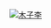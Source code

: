 
<html>
<head>
<meta charset="utf-8">
<style>
h1 { display:none; }
ul {
    list-style-type: none;
    margin: 0;
    padding: 0;
    overflow: hidden;
    background-color: #333;
}

li {
    float: left;
}

li a {
    display: block;
    color: white;
    text-align: left;
    padding: 14px 16px;
    text-decoration: none;
}

li a:hover:not(.active) {
    background-color: #111;
}

.active {
    background-color: #4682b4;
}

 .thumbnail
{
	float:left;
	margin:5px;
}

.text_line
{
	clear:both;
	margin-bottom:2px;
}

div.ex
{
background-color: yellow;
width:auto;
padding:10px;
border:5px solid gray;
margin:0px;
}
    #container {
            width: 380px;
            height:175px;
            border: 10px solid #eee;
            position: relative;
            background: gray;
            margin: 10px auto 0;
        }
        #prev, #next {
            position: absolute;
            background: black;
            filter:alpha(opacity:40);
            opacity: 0.4;
            font-size: 20px;
            color: white;
            width: 40px;
            height: 40px;
            border: 2px solid white;
            line-height: 40px;
            text-align: center;
            top: 80px;
            pointer: cursor;
            text-decoration: none;
        }
        #prev:hover, #next:hover {
            filter:alpha(opacity:80);
            opacity: 0.8;
        }
        #order, #info {
            position: absolute;
            width:100%;
            height: 30px;
            line-height: 30px;
            text-align: center;
            background: black;
            filter:alpha(opacity:60);
            opacity: 0.6;
            font-size: 20px;
            color: white;
        }
        #prev {
            left: 0;
        }
        #next {
            right: 0;
        }
        #picture {
            height: 175px;
            width: 380px;
        }
        #order {
            top: 0;
        }
        #info {
            bottom: 0;
        }

p1 {border-style:solid;}

p1.outset {border-bottom-style:outset;align-items: center;}

</style>
</head>

 
<script src="http://static.tctip.com/tctip-1.0.0.min.js"></script>
  <script> 
  new tctip({
    top: '15%',
    button: {
      id: 2,
      type: 'dashang',
    },
    list: [
      {
        type: 'alipay',
        qrImg: 'https://raw.githubusercontent.com/mzljjkj/-/master/3E89A7CC-04E9-4EAB-B065-CC6DAB054F7C.jpeg'
      }, {
        type: 'wechat',
        qrImg: 'https://raw.githubusercontent.com/mzljjkj/-/master/FD823FC2-8204-4284-ADC6-ED0731C67DF6.jpeg'
      }
    ]
  }).init()
  </script>

<a href="https://jiejinghe.com/users/6563404841">
<img  border="0" src="https://i.loli.net/2019/07/09/5d247f187c97b64789.png" alt="木子李" width="auto" height="auto"></a>
<p>
  <script>

        window.onload = function(){
            //获取网页信息
            var oRound = document.getElementById('round'),
                    oSingle = document.getElementById('single'),
                    oPrev = document.getElementById('prev'),
                    oNext = document.getElementById('next'),
                    oOrder = document.getElementById('order'),
                    oInfo = document.getElementById('info'),
                    oPicture = document.getElementById('picture'),
                    arrPic = ["https://i.loli.net/2019/07/14/5d2addf664c4160102.png", "https://i.loli.net/2019/07/16/5d2dbdd3722fb42534.png", "3.jpg", "4.jpg"],//
                    arrInfo = ["主页", "me", "sister", "dad"],//
                    interval=3000,
                    timer,
                    i = 0;

            function changeTab() {
                oOrder.innerHTML = i + 1 + ' / ' + arrPic.length;
                oInfo.innerHTML = arrInfo[i];
                oPicture.src = arrPic[i];
            }
            changeTab();//初始化轮番图片

            // 向后翻页
            oNext.onclick = function(){
                i++;
                if(i>3) {
                    i = 0;
                }
                changeTab();
            }
            // 向前翻页
            oPrev.onclick = function(){
                i--;
                if(i<0) {
                    i = 3;
                }
                changeTab();
            }
          // 自动轮番
            function play() {
                timer = setTimeout(function () {
                    oNext.onclick();
                    play();
                }, interval);
            }
            play();
        }

    </script>
</head>
<body>
<div id="container">
    <a id="prev" href="javascript:"><</a>
    <a id="next" href="javascript:">></a>
    <div id="order">1 / 4</div>
    <div id="info">图片一</div>
<a href="http://muzikeji.cn/">
    <img id="picture" src="https://i.loli.net/2019/07/14/5d2addf664c4160102.png">
</div>
<ul>
  <li><a class="active" href="http://muzikeji.cn/">主页</a></li>
  <li><a href="https://jiejinghe.com/search">搜索</a></li>
 <li><a href="http://jiejingkeji.top">关于捷径</a></li>
  <li><a href="https://mzljjkj.github.io/iPhone.github.io/">联系</a></li>
 
</ul>

<p1 class="outset"> <a href="data:text/html;base64,PCFET0NUWVBFIGh0bWw+CjxodG1sPgo8aGVhZD4KPG1ldGEgY2hhcnNldD0iVVRG
LTgiPgo8dGl0bGUgaWQ9IkpfZGVza3RvcFRpdGxlIj4g55Sf5oiQVVJMIFNjaGVt
ZXPlm77moIfliLDmoYzpnaIgYnkgV2l0aENCPC90aXRsZT4KPG1ldGEgY29udGVu
dD0ieWVzIiBuYW1lPSJhcHBsZS10b3VjaC1mdWxsc2NyZWVuIj4KPG1ldGEgY29u
dGVudD0ieWVzIiBuYW1lPSJhcHBsZS1tb2JpbGUtd2ViLWFwcC1jYXBhYmxlIj4K
PG1ldGEgY29udGVudD0id2hpdGUiIG5hbWU9ImFwcGxlLW1vYmlsZS13ZWItYXBw
LXN0YXR1cy1iYXItc3R5bGUiPgo8bWV0YSBuYW1lPSJ2aWV3cG9ydCIgY29udGVu
dD0id2lkdGg9ZGV2aWNlLXdpZHRoLGluaXRpYWwtc2NhbGU9MSxtaW5pbXVtLXNj
YWxlPTEsbWF4aW11bS1zY2FsZT0xLG1pbmltYWwtdWkiPjxsaW5rIGlkPSJKX2Rl
c2t0b3BJY29uIiBzaXplcz0iMTE0eDExNCIgcmVsPSJhcHBsZS10b3VjaC1pY29u
LXByZWNvbXBvc2VkIj48L2hlYWQ+PHNjcmlwdD5kb2N1bWVudC5kb2N1bWVudEVs
ZW1lbnQuc3R5bGUuZm9udFNpemU9MTAwKmRvY3VtZW50LmRvY3VtZW50RWxlbWVu
dC5jbGllbnRXaWR0aC8zNzUrInB4Ijwvc2NyaXB0PjxzdHlsZT4qe21hcmdpbjow
O3BhZGRpbmc6MH1ib2R5LGh0bWx7aGVpZ2h0OjEwMCU7d2lkdGg6MTAwJTtvdmVy
ZmxvdzpoaWRkZW47YmFja2dyb3VuZDojZjNmMmYyO3RleHQtYWxpZ246Y2VudGVy
fS5tYWlue2NvbG9yOiMzMzM7dGV4dC1hbGlnbjpjZW50ZXJ9LnN1YmplY3R7bWFy
Z2luLXRvcDouM3JlbTtmb250LXNpemU6LjJyZW19LnByZXZpZXd7bWFyZ2luLXRv
cDouMzZyZW07cG9zaXRpb246cmVsYXRpdmV9LnByZXZpZXcgLmNvbnRlbnR7cG9z
aXRpb246cmVsYXRpdmU7bWFyZ2luOjAgLjU1cmVtfS5wcmV2aWV3IC5iZ3t3aWR0
aDoyLjVyZW07bWFyZ2luLWxlZnQ6LjA1cmVtO3Bvc2l0aW9uOnJlbGF0aXZlfS5w
cmV2aWV3IC5pY29ue3Bvc2l0aW9uOmFic29sdXRlO2Rpc3BsYXk6YmxvY2s7Ym9y
ZGVyLXJhZGl1czoyMSV9LnByZXZpZXcgLnRpdGxle3Bvc2l0aW9uOmFic29sdXRl
O3RleHQtYWxpZ246Y2VudGVyO292ZXJmbG93OmhpZGRlbjt0ZXh0LW92ZXJmbG93
OmVsbGlwc2lzO3doaXRlLXNwYWNlOm5vd3JhcH0ucHJldmlldyAuaWNvbi5sYXJn
ZXt3aWR0aDoxLjI1cmVtO2hlaWdodDoxLjI1cmVtO2xlZnQ6MS4yMnJlbTt0b3A6
LjQycmVtfS5wcmV2aWV3IC50aXRsZS5sYXJnZXt3aWR0aDoxLjVyZW07bGVmdDox
LjEzcmVtO3RvcDoxLjdyZW07Zm9udC1zaXplOi4xN3JlbX0ucHJldmlldyAuaWNv
bi5zbWFsbHt3aWR0aDouMTRyZW07aGVpZ2h0Oi4xNHJlbTtsZWZ0Oi44cmVtO3Rv
cDoxLjEyNXJlbX0ucHJldmlldyAudGl0bGUuc21hbGx7d2lkdGg6LjE2cmVtO2xl
ZnQ6Ljc4cmVtO3RvcDoxLjI2NnJlbTtmb250LXNpemU6LjAyNXJlbX0uZ3VpZGV7
d2lkdGg6MTAwJTtwb3NpdGlvbjphYnNvbHV0ZTtsZWZ0OjA7Ym90dG9tOi4zcmVt
fS5ndWlkZSAuY29udGVudHtwb3NpdGlvbjpyZWxhdGl2ZTt6LWluZGV4OjIwO3dp
ZHRoOjMuNXJlbTtwYWRkaW5nLXRvcDouMTZyZW07cGFkZGluZy1ib3R0b206LjA2
cmVtO21hcmdpbjowIGF1dG87Ym9yZGVyLXJhZGl1czouMDRyZW07Ym94LXNoYWRv
dzowIDZweCAxNXB4IHJnYmEoMCwwLDAsLjEzKTtiYWNrZ3JvdW5kOiNmZmY7Zm9u
dC1zaXplOi4xNHJlbX0uZ3VpZGUgLnRpcHN7cG9zaXRpb246cmVsYXRpdmU7ei1p
bmRleDoyMH0uZ3VpZGUgLmljb257d2lkdGg6LjJyZW07aGVpZ2h0Oi4yNHJlbTtt
YXJnaW46MCAuMDM1cmVtIC4wMnJlbTt2ZXJ0aWNhbC1hbGlnbjpib3R0b219Lmd1
aWRlIC50b29sYmFye3dpZHRoOjEwMCU7aGVpZ2h0OmF1dG87bWFyZ2luLXRvcDot
LjEycmVtO3Bvc2l0aW9uOnJlbGF0aXZlO3otaW5kZXg6MTB9Lmd1aWRlIC5hcnJv
d3t3aWR0aDouMjdyZW07aGVpZ2h0OmF1dG87cG9zaXRpb246YWJzb2x1dGU7bGVm
dDo1MCU7Ym90dG9tOi0uMjZyZW07bWFyZ2luLWxlZnQ6LS4xMzVyZW07ei1pbmRl
eDoxMH08L3N0eWxlPgo8Ym9keT4KPGRpdiBjbGFzcz0ibWFpbiIgaWQ9IkpfY29u
dGFpbmVyIiBzdHlsZT0iZGlzcGxheTpub25lIj4KPGRpdiBjbGFzcz0ic3ViamVj
dCI+5re75Yqg5Zu+5qCH5Yiw5qGM6Z2iPC9kaXY+PGRpdiBjbGFzcz0icHJldmll
dyI+PGRpdiBjbGFzcz0iY29udGVudCI+PGltZyBjbGFzcz0iYmciIHNyYz0iaHR0
cHM6Ly9pLmxvbGkubmV0LzIwMTkvMDMvMTMvNWM4OTFhZGNmMzAyYS5qcGciPiAK
PGltZyBjbGFzcz0iaWNvbiBzbWFsbCIgc3JjPSJodHRwczovL2kubG9saS5uZXQv
MjAxOS8wNy8xOC81ZDJmZjNlY2QxNmYxNjgwMDUuanBlZyI+IAo8aW1nIGNsYXNz
PSJpY29uIGxhcmdlIiBzcmM9Imh0dHBzOi8vaS5sb2xpLm5ldC8yMDE5LzA3LzE4
LzVkMmZmM2VjZDE2ZjE2ODAwNS5qcGVnIj4KPGRpdiBjbGFzcz0idGl0bGUgbGFy
Z2UiPuacqOWtkOenkeaKgDwvZGl2Pgo8L2Rpdj48L2Rpdj48ZGl2IGNsYXNzPSJn
dWlkZSI+PGRpdiBjbGFzcz0iY29udGVudCI+PHAgY2xhc3M9InRpcHMiPueCueWH
u+S4i+aWueW3peWFt+agj+S4iueahDxpbWcgY2xhc3M9Imljb24iIHNyYz0iaHR0
cHM6Ly9pLmxvbGkubmV0LzIwMTkvMDMvMTMvNWM4OTFiOGFjZjdiMC5wbmciPjwv
cD48cCBjbGFzcz0idGlwcyI+5bm26YCJ5oupPGltZyBjbGFzcz0iaWNvbiIgc3Jj
PSJodHRwczovL2kubG9saS5uZXQvMjAxOS8wMy8xMy81Yzg5MWJhZGMwYmYzLnBu
ZyI+4oCcPHN0cm9uZz7mt7vliqDliLDkuLvlsY/luZU8L3N0cm9uZz7igJ08L3A+
CjxpbWcgY2xhc3M9InRvb2xiYXIiIHNyYz0iaHR0cHM6Ly9pLmxvbGkubmV0LzIw
MTkvMDcvMTcvNWQyZjMwOWUwYzA0MTc0NTEyLmpwZWciPgo8L2Rpdj4KPGltZyBj
bGFzcz0iYXJyb3ciIHNyYz0iaHR0cHM6Ly9pLmxvbGkubmV0LzIwMTkvMDMvMTMv
NWM4OTFjMDgzZTE5OS5wbmciPgo8L2Rpdj48L2Rpdj4KPHNjcmlwdD5pZih3aW5k
b3cubmF2aWdhdG9yLnN0YW5kYWxvbmUpe3ZhciBhcHBJZD0nV2l0aENCJyxhcHBV
cmw9Jycsc2NoZW1lPScnLGhyZWY9IiI7aHJlZj1zY2hlbWV8fCJodHRwOi8vbXV6
aWtlamkuY24vIisoYXBwVXJsPWFwcFVybD8iJnVybD0iK2VuY29kZVVSSUNvbXBv
bmVudChhcHBVcmwpOiIiKSx3aW5kb3cubG9jYXRpb24uaHJlZj1ocmVmfWVsc2Ug
ZG9jdW1lbnQuZ2V0RWxlbWVudEJ5SWQoIkpfY29udGFpbmVyIikuc3R5bGUuZGlz
cGxheT0iYmxvY2siLGRvY3VtZW50LmdldEVsZW1lbnRCeUlkKCJKX2Rlc2t0b3BU
aXRsZSIpLnRleHRDb250ZW50PSLmnKjlrZDnp5HmioAiLGRvY3VtZW50LmdldEVs
ZW1lbnRCeUlkKCJKX2Rlc2t0b3BJY29uIikuc2V0QXR0cmlidXRlKCJocmVmIiwi
aHR0cHM6Ly9pLmxvbGkubmV0LzIwMTkvMDcvMTgvNWQyZmYzZWNkMTZmMTY4MDA1
LmpwZWciKQo8L3NjcmlwdD48L2JvZHk+PC9odG1sPg==">📱如何桌面一键直达木子科技</a> </p1>
<h2> iPhone <b><a href="https://apps.apple.com/cn/app/%E5%BF%AB%E6%8D%B7%E6%8C%87%E4%BB%A4/id915249334" target="_blank">快捷指令</a></b> </h2>

<img class="thumbnail" src="https://i.loli.net/2019/07/14/5d2aee0049b2162962.png" width="320" height="178" alt="Planets" usemap="#7">

<map name="7">
  <area shape="rect" coords="280,142,310,173" alt="下载" href="https://jiejinghe.com/shortcuts/5138320051">

</map>
<img class="thumbnail" src="https://i.loli.net/2019/07/14/5d2aecbb58df951320.png" width="320" height="178" alt="Planets" usemap="#6">

<map name="6">
  <area shape="rect" coords="280,142,310,173" alt="下载" href="https://jiejinghe.com/shortcuts/3012186721">

</map>
<img class="thumbnail" src="https://i.loli.net/2019/07/14/5d2ae9cd2f10d52849.png" width="320" height="178" alt="Planets" usemap="#2">

<map name="2">
  <area shape="rect" coords="280,142,310,173" alt="下载" href="https://www.icloud.com/shortcuts/19b4d6a90dfd40b3b963546cf67b77fe">

</map>
<img class="thumbnail" src="https://i.loli.net/2019/07/14/5d2adf97d984092350.png" width="320" height="178" alt="Planets" usemap="#5">

<map name="5">
  <area shape="rect" coords="280,142,310,173" alt="下载" href="https://jiejinghe.com/shortcuts/6351217277">

</map>
<img class="thumbnail" src="https://i.loli.net/2019/07/14/5d2aef50765aa63259.png" width="320" height="178" alt="Planets" usemap="#4">

<map name="4">
  <area shape="rect" coords="280,142,310,173" alt="下载" href="https://jiejinghe.com/shortcuts/3548598087">

</map>
<img class="thumbnail" src="https://i.loli.net/2019/07/14/5d2af2fbd5f0296672.png" width="320" height="178" alt="Planets" usemap="#9">

<map name="9">
  <area shape="rect" coords="280,142,310,173" alt="下载" href="https://www.icloud.com/shortcuts/70c4694448e34cad870a87eb63688446">

</map>
<img class="thumbnail" src="https://i.loli.net/2019/07/14/5d2aec543742275604.png" width="320" height="178" alt="Planets" usemap="#3">

<map name="3">
  <area shape="rect" coords="280,142,310,173" alt="下载" href="https://www.icloud.com/shortcuts/6eb9f1ac68b74ce3bb0caeb4488815e6">

</map>
<img class="thumbnail" src="https://i.loli.net/2019/07/14/5d2b2e1f0794170704.png" width="320" height="178" alt="Planets" usemap="#11">

<map name="11">
  <area shape="rect" coords="280,142,310,173" alt="下载" href="https://jiejinghe.com/shortcuts/3251736150">

</map>
<img class="thumbnail" src="https://i.loli.net/2019/07/14/5d2af00173f0350160.png" width="320" height="178" alt="Planets" usemap="#10">

<map name="10">
  <area shape="rect" coords="280,142,310,173" alt="下载" href="https://jiejinghe.com/shortcuts/6793518895">

</map>
<img class="thumbnail" src="https://i.loli.net/2019/07/14/5d2aee3d4bf9494408.png" width="320" height="178" alt="Planets" usemap="#8">

<map name="8">
  <area shape="rect" coords="280,142,310,173" alt="下载" href="https://www.icloud.com/shortcuts/19b4a3a22f174700ab33605853138467">

</map>
<img class="thumbnail" src="https://i.loli.net/2019/07/14/5d2b2f2d9210b46675.png" width="320" height="178" alt="Planets" usemap="#12">

<map name="12">
  <area shape="rect" coords="280,142,310,173" alt="下载" href="https://www.icloud.com/shortcuts/f85077b9ad624a619e1e069b90ea3949">

</map>
<img class="thumbnail" src="https://i.loli.net/2019/07/14/5d2addf664c4160102.png" width="320" height="178" alt="Planets" usemap="#1">

<map name="1">
  <area shape="rect" coords="280,142,310,173" alt="下载" href="https://jiejinghe.com/shortcuts/7076318015">

</map>

<h2 class="text_line"> </h2>
<h3> <a href="https://jiejinghe.com/users/6563404841">更多</a></h3>

<div class="ex">
<h2>®️版权所有|盗版必究</h2>
<p>如果本站内容存在侵权，请提供相关专利证书<a href="mailto:56794501@qq.com">致信给我们</a>，我们将在5个工作日之内进行处理，若未致信我们将视为默认授权，我们将不承担任何法律责任.</p>
</div>
  <div style='height:50px; line-height:50px; text-align:center; color: #b2b2b2;'>
 
    <a href="http://muzikeji.cn/">
 
        <img style="position:fixed;right:0; bottom:160px; z-index:99999; width:35px !
important;height:35px !important;" src="http://pic.kuaizhan.com/g2/M00/71/9D/wKjmqlbSmoyAYCswAAEVnPTZD8E8141345" />
 
    <a style="z-index:99999;" id="goTop" href="#">
 
         <img style="position:fixed;right:0; bottom:100px; z-index:99999; width:35px !
important;height:35px!important;" src="http://pic.kuaizhan.com/g2/M00/71/80/CgpQVFbSmpCAdtMEAAEO6ESdBwI3920068" />
 

 

